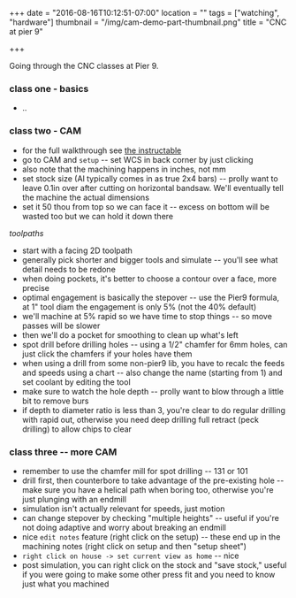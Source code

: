 +++
date = "2016-08-16T10:12:51-07:00"
location = ""
tags = ["watching", "hardware"]
thumbnail = "/img/cam-demo-part-thumbnail.png"
title = "CNC at pier 9"

+++

Going through the CNC classes at Pier 9.

<!--more-->

### class one - basics

* ..


### class two - CAM

* for the full walkthrough see [the instructable](http://www.instructables.com/id/Learn-CNC-The-Hard-Way/?ALLSTEPS)
* go to CAM and `setup` -- set WCS in back corner by just clicking
* also note that the machining happens in inches, not mm
* set stock size (Al typically comes in as true 2x4 bars) --
prolly want to leave 0.1in over after cutting on horizontal bandsaw.
We'll eventually tell the machine the actual dimensions
* set it 50 thou from top so we can face it --
excess on bottom will be wasted too but we can hold it down there

*toolpaths*

* start with a facing 2D toolpath
* generally pick shorter and bigger tools and simulate -- you'll see what detail needs to be redone
* when doing pockets, it's better to choose a contour over a face, more precise
* optimal engagement is basically the stepover -- use the Pier9 formula,
at 1" tool diam the engagement is only 5% (not the 40% default)
* we'll machine at 5% rapid so we have time to stop things -- so move passes will be slower
* then we'll do a pocket for smoothing to clean up what's left
* spot drill before drilling holes -- using a 1/2" chamfer for 6mm holes,
can just click the chamfers if your holes have them
* when using a drill from some non-pier9 lib,
you have to recalc the feeds and speeds using a chart --
also change the name (starting from 1) and set coolant by editing the tool
* make sure to watch the hole depth -- prolly want to blow through a little bit to remove burs
* if depth to diameter ratio is less than 3, you're clear to do regular drilling with rapid out,
otherwise you need deep drilling full retract (peck drilling) to allow chips to clear


### class three -- more CAM

* remember to use the chamfer mill for spot drilling -- 131 or 101
* drill first, then counterbore to take advantage of the pre-existing hole --
make sure you have a helical path when boring too, otherwise you're just plunging with an endmill
* simulation isn't actually relevant for speeds, just motion
* can change stepover by checking "multiple heights" --
useful if you're not doing adaptive and worry about breaking an endmill
* nice `edit notes` feature (right click on the setup) --
these end up in the machining notes (right click on setup and then "setup sheet")
* `right click on house -> set current view as home` -- nice
* post simulation, you can right click on the stock and "save stock,"
useful if you were going to make some other press fit and you need to know just what you machined
